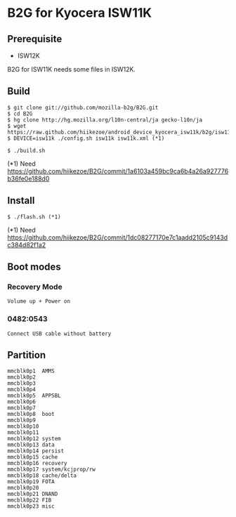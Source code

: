 # B2G for Kyocera ISW11K

## Prerequisite

 * ISW12K

 B2G for ISW11K needs some files in ISW12K.

## Build

    $ git clone git://github.com/mozilla-b2g/B2G.git
    $ cd B2G
    $ hg clone http://hg.mozilla.org/l10n-central/ja gecko-l10n/ja
    $ wget https://raw.github.com/hiikezoe/android_device_kyocera_isw11k/b2g/isw11k.xml
    $ DEVICE=isw11k ./config.sh isw11k isw11k.xml (*1)

    $ ./build.sh

(*1) Need https://github.com/hiikezoe/B2G/commit/1a6103a459bc9ca6b4a26a927776b36fe0e188d0

## Install
    $ ./flash.sh (*1)

(*1) Need https://github.com/hiikezoe/B2G/commit/1dc08277170e7c1aadd2105c9143dc384d82f1a2

## Boot modes

### Recovery Mode

    Volume up + Power on

### 0482:0543

    Connect USB cable without battery

## Partition

    mmcblk0p1  AMMS
    mmcblk0p2
    mmcblk0p3
    mmcblk0p4
    mmcblk0p5  APPSBL
    mmcblk0p6
    mmcblk0p7
    mmcblk0p8  boot
    mmcblk0p9
    mmcblk0p10
    mmcblk0p11
    mmcblk0p12 system
    mmcblk0p13 data
    mmcblk0p14 persist
    mmcblk0p15 cache
    mmcblk0p16 recovery
    mmcblk0p17 system/kcjprop/rw
    mmcblk0p18 cache/delta
    mmcblk0p19 FOTA
    mmcblk0p20
    mmcblk0p21 DNAND
    mmcblk0p22 FIB
    mmcblk0p23 misc
